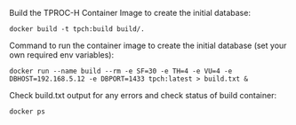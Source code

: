 Build the TPROC-H Container Image to create the initial database:
```
docker build -t tpch:build build/.
```

Command to run the container image to create the initial database (set your own required env variables):
```
docker run --name build --rm -e SF=30 -e TH=4 -e VU=4 -e DBHOST=192.168.5.12 -e DBPORT=1433 tpch:latest > build.txt &
```

Check build.txt output for any errors and check status of build container:
```
docker ps
```
